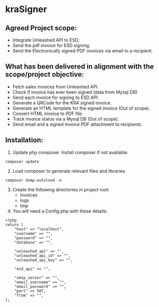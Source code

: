 # kraSigner
## Agreed Project scope: 

- Integrate Unleashed API to ESD;
- Send the pdf invoice for ESD signing;
- Send the Electronically signed PDF invoices via email to a recipient.

## What has been delivered in alignment with the scope/project objective:

- Fetch sales invoices from Unleashed API.
- Check if invoice has ever been signed (data from Mysql DB)
- Send each invoice for signing to ESD API.
- Generate a QRCode for the KRA signed invoice.
- Generate an HTML template for the signed invoice (Out of scope).
- Convert HTML invoice to PDF file.
- Track invoice status via a Mysql DB (Out of scope).
- Send email and a signed invoice PDF attachment to recipients.

## Installation:
1. Update php composer. Install composer if not available. 
```
composer update
```
2. Load composer to generate relevant files and libraries.
```
composer dump-autoload -o
```
3. Create the following directories in project root:
    - invoices
    - logs
    - tmp
4. You will need a Config.php with these details:
```
<?php
return [
	"host" => "localhost",
	"username" => "",
	"password" => "",
	"database" => "",

	"unleashed_api" => "",
	"unleashed_api_id" => "",
	"unleashed_api_key" => "",

	"esd_api" => "",

	"smtp_server" => "",
	"email_username" => "",
	"email_password" => "",
	"port" => 587,
	"from" => "",
];
```
